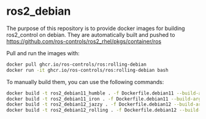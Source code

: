 # ros2_debian

The purpose of this repository is to provide docker images for building ros2_control on debian. 
They are automatically built and pushed to https://github.com/ros-controls/ros2_rhel/pkgs/container/ros

Pull and run the images with:
```bash
docker pull ghcr.io/ros-controls/ros:rolling-debian
docker run -it ghcr.io/ros-controls/ros:rolling-debian bash
```

To manually build them, you can use the following commands:
```bash
docker build -t ros2_debian11_humble . -f Dockerfile.debian11 --build-arg ROS_DISTRO=humble
docker build -t ros2_debian11_iron . -f Dockerfile.debian11 --build-arg ROS_DISTRO=iron
docker build -t ros2_debian12_jazzy . -f Dockerfile.debian12 --build-arg ROS_DISTRO=jazzy
docker build -t ros2_debian12_rolling . -f Dockerfile.debian12 --build-arg ROS_DISTRO=rolling
```
